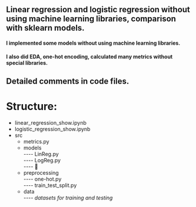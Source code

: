 ## Linear regression and logistic regression without using machine learning libraries, comparison with sklearn models.  
#### I implemented some models without using machine learning libraries.  
#### I also did EDA, one-hot encoding, calculated many metrics without special libraries.
## Detailed comments in code files.
# Structure:  
- linear_regression_show.ipynb  
- logistic_regression_show.ipynb  
- src
  - metrics.py
  - models  
---- LinReg.py  
---- LogReg.py  
---- :deciduous_tree:
  - preprocessing  
---- one-hot.py  
---- train_test_split.py  
  - data  
---- *datasets for training and testing*
